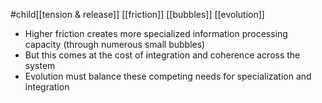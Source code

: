 #child[[tension & release]] [[friction]] [[bubbles]] [[evolution]] 

- Higher friction creates more specialized information processing capacity (through numerous small bubbles)
- But this comes at the cost of integration and coherence across the system
- Evolution must balance these competing needs for specialization and integration